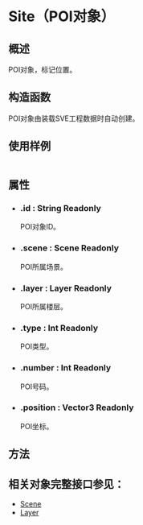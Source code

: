 # Site（POI对象）

## 概述
POI对象，标记位置。

## 构造函数
POI对象由装载SVE工程数据时自动创建。

## 使用样例
```
```

## 属性
* ### .id : String Readonly
    POI对象ID。
* ### .scene : Scene Readonly
    POI所属场景。
* ### .layer : Layer Readonly
    POI所属楼层。
* ### .type : Int Readonly
    POI类型。
* ### .number : Int Readonly
    POI号码。
* ### .position : Vector3 Readonly
    POI坐标。

## 方法

## 相关对象完整接口参见：
* [Scene]()
* [Layer]()